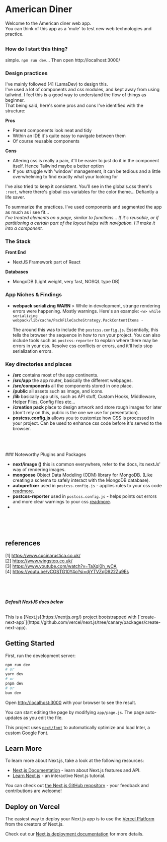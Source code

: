  
# American Diner
Welcome to the American diner web app. <br>
You can think of this app as a 'mule' to test new web technologies and practice.<br>

##

### How do I start this thing?
simple. `npm run dev`... Then open http://localhost:3000/

### Design practices
I've mainly followed [4] (LamaDev) to design this.  
I've used a lot of components and css modules, and kept away from using tailwind. I feel this is a good way to understand the flow of things as beginner.  
That being said, here's some pros and cons I've identified with the structure:  

**Pros** 
- Parent components look neat and tidy
- Within an IDE it's quite easy to navigate between them
- Of course reusable components 

**Cons**
- Altering css is really a pain, it'll be easier to just do it in the component itself. Hence Tailwind maybe a better option
- If you struggle with 'window' management, it can be tedious and a little overwhelming to find exactly what your looking for

I've also tried to keep it consistent. You'll see in the globals.css there's `:root`, where there's global css variables for the color theme... Defiantly a life saver.

To summarize the practices. I've used components and segmented the app as much as i see fit...  
*I've treated elements on a page, similar to functions... If it's reusable, or if partitioning a certain part of the layout helps with navigation. I'll make it into a component.*

### The Stack
**Front End**
- NextJS Framework part of React

**Databases**
- MongoDB (Light weight, very fast, NOSQL type DB)

### App Niches & Findings
- **webpack serializing WARN** > While in development, strange rendering errors were happening. Mostly warnings. Here's an example:
`<w> while serializing webpack/lib/cache/PackFileCacheStrategy.PackContentItems -`

    The around this was to include the `postcss.config.js`. Essentially, this tells the browser the sequence in how to run your project. You can also include tools such as `postcss-reporter` to explain where there may be errors in your css. Resolve css conflicts or errors, and it'll help stop serialization errors. 

    
### Key directories and places

- **/src** contains most of the app continents.
- **/src/app** the app router, basically the different webpages.
- **/src/components** all the components stored in one place.
- **/public** all assets such as image, and icons.
- **/lib** basically app utils, such as API stuff, Custom Hooks, Middleware, Helper Files, Config files etc...
- **/creation pack** place to design artwork and store rough images for later (don't rely on this, public is the one we use for presentation).
- **postcss.config.js** allows you to customize how CSS is processed in your project. Can be used to enhance css code before it's served to the browser.
<br>
<br>
<br>
### Noteworthy Plugins and Packages

- **next/image (<Image/>)** this is common everywhere, refer to the docs, its nextJs' way of rendering images.
- **mongoose** Object Data Modeling (ODM) library for MongoDB. (Like creating a schema to safely interact with the MongoDB database). 
- **autoprefixer** used in `postcss.config.js` - applies rules to your css code [readmore](https://github.com/postcss/autoprefixer).
- **postcss-reporter** used in `postcss.config.js` - helps points out errors and more clear warnings to your css [readmore](https://github.com/postcss/postcss-reporter).
- 

<br>
<br>
<br>

## references
[1] https://www.cucinarustica.co.uk/ <br>
[2] https://www.wingstop.co.uk/ <br>
[3] https://www.youtube.com/watch?v=TaXql0h_wCA <br>
[4] https://youtu.be/vCOSTG10Y4o?si=djYTVZqD922Zu9Es <br>
 

<br>
<br>
<br>

***Default NextJS docs below***  

<br>
This is a [Next.js](https://nextjs.org/) project bootstrapped with [`create-next-app`](https://github.com/vercel/next.js/tree/canary/packages/create-next-app).  

## Getting Started  

First, run the development server:

```bash
npm run dev
# or
yarn dev
# or
pnpm dev
# or
bun dev
```

Open [http://localhost:3000](http://localhost:3000) with your browser to see the result.

You can start editing the page by modifying `app/page.js`. The page auto-updates as you edit the file.

This project uses [`next/font`](https://nextjs.org/docs/basic-features/font-optimization) to automatically optimize and load Inter, a custom Google Font.

## Learn More

To learn more about Next.js, take a look at the following resources:

- [Next.js Documentation](https://nextjs.org/docs) - learn about Next.js features and API.
- [Learn Next.js](https://nextjs.org/learn) - an interactive Next.js tutorial.

You can check out [the Next.js GitHub repository](https://github.com/vercel/next.js/) - your feedback and contributions are welcome!

## Deploy on Vercel

The easiest way to deploy your Next.js app is to use the [Vercel Platform](https://vercel.com/new?utm_medium=default-template&filter=next.js&utm_source=create-next-app&utm_campaign=create-next-app-readme) from the creators of Next.js.

Check out our [Next.js deployment documentation](https://nextjs.org/docs/deployment) for more details.

